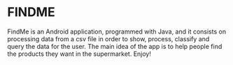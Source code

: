 # FINDME
FindMe is an Android application, programmed with Java, and it consists on processing data from a csv file in order to show, process, classify and query the data for the user.
The main idea of the app is to help people find the products they want in the supermarket.
Enjoy!
